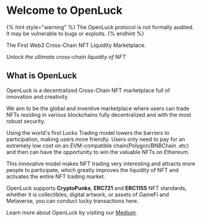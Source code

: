# Welcome to OpenLuck

{% hint style="warning" %}
The OpenLuck protocol is not formally audited. It may be vulnerable to bugs or exploits.
{% endhint %}

The First Web3 Cross-Chain NFT Liquidity Marketplace.

_Unlock the ultimate cross-chain liquidity of NFT_

## What is OpenLuck


OpenLuck is a decentralized Cross-Chain NFT marketplace full of innovation and creativity. 

We aim to be the global and inventive marketplace where users can trade NFTs residing in various blockchains fully decentralized and with the most robust security.

Using the world's first Lucks Trading model lowers the barriers to participation, making users more friendly. Users only need to pay for an extremely low cost on an EVM-compatible chain(Polygon/BNBChain .etc) and then can have the opportunity to win the valuable NFTs on Ethereum.

This innovative model makes NFT trading very interesting and attracts more people to participate, which greatly improves the liquidity of NFT and activates the entire NFT trading market.

OpenLuck supports **CryptoPunks**, **ERC721** and **ERC1155** NFT standards, whether it is collectibles, digital artwork, or assets of GameFi and Metaverse, you can conduct lucky transactions here.



Learn more about OpenLuck by visiting our [Medium](https://medium.com/@openluck).
